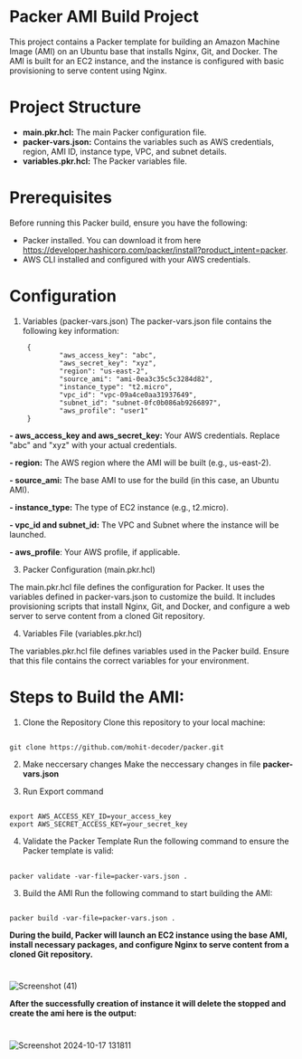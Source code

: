 # Packer AMI Build Project
This project contains a Packer template for building an Amazon Machine Image (AMI) on an Ubuntu base that installs Nginx, Git, and Docker. The AMI is built for an EC2 instance, and the instance is configured with basic provisioning to serve content using Nginx.

# Project Structure

-  **main.pkr.hcl:** The main Packer configuration file.
-  **packer-vars.json:** Contains the variables such as AWS credentials, region, AMI ID, instance type, VPC, and subnet details.
-  **variables.pkr.hcl:** The Packer variables file.

# Prerequisites
Before running this Packer build, ensure you have the following:

-  Packer installed. You can download it from here https://developer.hashicorp.com/packer/install?product_intent=packer.
-  AWS CLI installed and configured with your AWS credentials.

# Configuration

1. Variables (packer-vars.json) The packer-vars.json file contains the following key information:

		{
                "aws_access_key": "abc",
                "aws_secret_key": "xyz",
                "region": "us-east-2",
                "source_ami": "ami-0ea3c35c5c3284d82",
                "instance_type": "t2.micro",
                "vpc_id": "vpc-09a4ce0aa31937649",
                "subnet_id": "subnet-0fc0b086ab9266897",
                "aws_profile": "user1"
		} 

**-  aws_access_key and aws_secret_key:** Your AWS credentials. Replace "abc" and "xyz" with your actual credentials.

**-  region:** The AWS region where the AMI will be built (e.g., us-east-2).

**-  source_ami:** The base AMI to use for the build (in this case, an Ubuntu AMI).

**-  instance_type:** The type of EC2 instance (e.g., t2.micro).

**-  vpc_id and subnet_id:** The VPC and Subnet where the instance will be launched.

**-  aws_profile**: Your AWS profile, if applicable.

3. Packer Configuration (main.pkr.hcl)

The main.pkr.hcl file defines the configuration for Packer. It uses the variables defined in packer-vars.json to customize the build. It includes provisioning scripts that install Nginx, Git, and Docker, and configure a web server to serve content from a cloned Git repository.

4. Variables File (variables.pkr.hcl)

The variables.pkr.hcl file defines variables used in the Packer build. Ensure that this file contains the correct variables for your environment.

# Steps to Build the AMI:

1. Clone the Repository
Clone this repository to your local machine:
## 
    git clone https://github.com/mohit-decoder/packer.git

2. Make neccersary changes
Make the neccessary changes in file **packer-vars.json**

3. Run Export command
##
    export AWS_ACCESS_KEY_ID=your_access_key
    export AWS_SECRET_ACCESS_KEY=your_secret_key

4. Validate the Packer Template
Run the following command to ensure the Packer template is valid:
##
    packer validate -var-file=packer-vars.json .

3. Build the AMI
Run the following command to start building the AMI:
##
    packer build -var-file=packer-vars.json .

**During the build, Packer will launch an EC2 instance using the base AMI, install necessary packages, and configure Nginx to serve content from a cloned Git repository.**
#
![Screenshot (41)](https://github.com/user-attachments/assets/93ee4e4f-4b40-422a-bb62-fbbf2af22c85)

**After the successfully creation of instance it will delete the stopped and create the ami here is the output:**
#
![Screenshot 2024-10-17 131811](https://github.com/user-attachments/assets/501b0ee6-9e94-4b78-862a-2c8ca40aec01)



